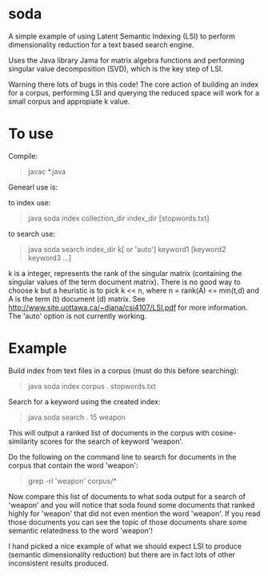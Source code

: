 soda
====

A simple example of using Latent Semantic Indexing (LSI) to perform dimensionality reduction for a text based search engine.  

Uses the Java library Jama for matrix algebra functions and performing singular value decomposition (SVD), which is the key step of LSI.  

Warning there lots of bugs in this code! The core action of building an index for a corpus, performing LSI and querying the reduced space will work for a small corpus and appropiate k value.

To use
======

Compile:
> javac *.java

Genearl use is:

to index use: 
> java soda index collection_dir index_dir [stopwords.txt]

to search use: 
> java soda search index_dir k[ or 'auto'] keyword1 [keyword2 keyword3 ...]

k is a integer, represents the rank of the singular matrix (containing the singular values of the term document matrix). There is no good way to choose k but a heuristic is to pick k << n, where n = rank(A) <= min(t,d) and A is the term (t) document (d) matrix. See http://www.site.uottawa.ca/~diana/csi4107/LSI.pdf for more information. The 'auto' option is not currently working.

Example
======

Build index from text files in a corpus (must do this before searching):
> java soda index corpus . stopwords.txt

Search for a keyword using the created index:
> java soda search . 15 weapon

This will output a ranked list of documents in the corpus with cosine-similarity scores for the search of keyword 'weapon'.

Do the following on the command line to search for documents in the corpus that contain the word 'weapon':
> grep -rl 'weapon' corpus/*

Now compare this list of documents to what soda output for a search of 'weapon' and you will notice that soda found some documents that ranked highly for 'weapon' that did not even mention the word 'weapon'. If you read those documents you can see the topic of those documents share some semantic relatedness to the word 'weapon'!   

I hand picked a nice example of what we should expect LSI to produce (semantic dimensionality reduction) but there are in fact lots of other inconsistent results produced. 


